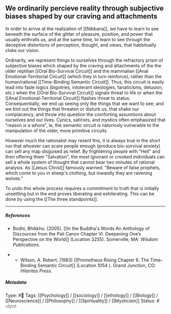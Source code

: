 ## We ordinarily percieve reality through subjective biases shaped by our craving and attachments #

In order to arrive at the realization of [[Nibbana]], we have to learn to see beneath the surface of the glitter of pleasure, position, and power that usually enthralls us, and at the same time, to learn to see through the deceptive distortions of perception, thought, and views, that habbitually cloke our vision.

Ordinarily, we represent things to ourselves through the refractory prism of subjective biases which shaped by the craving and attachments of the the older reptilian  [[Oral Bio-Survival Circuit]] and the mammalian [[Anal Emotional-Territorial Circuit]] (which they in turn reinforce), rather than the human/rational [[Time-Binding Semantic Circuit]]. Thus, this circuit is easily lead into fasle logics (bigotries, intolerant ideologies, fanaticisms, delusion, etc.) when the [[Oral Bio-Survival Circuit]] signals threat to life or when the [[Anal Emotional-Territorial Circuit]] flashes threat to status. Consequentially, we end up seeing only the things that we want to see; and we blot out the things that threaten or disturb us, that shake our complacency, and throw into question the comforting assumtions about ourselves and our lives. Cynics, satirists, and mystics often emphasized that "reason is a whore", ie, the semantic sircuit is natoriosly vulnerable to the manipulation of the older, more primitive circuits. 

However much the rationalist may resent this, it is always true in the short run that whoever can scare people enough (produce bio-survival anxiety) can sell any map disguised as relief. By frightening people with "Hell" and then offering them "Salvation", the most ignorant or crooked individuals can sell a whole system of thought that cannot bear two minutes of rational analysis. As [[Jesus Christ]] famously warned: "Beware of false prophets, which come to you in sheep's clothing, but inwardly they are ravening wolves."

To undo this whole process requires a commitment to truth that is initially unsettling but in the end proves liberating and exhilerating. This can be done by using the [[The three standpoints]].

___

##### References

- Bodhi, Bhikkhu. (2005). [[In the Buddha's Words An Anthology of Discources from the Pali Canon Chapter VI. Deepening One’s Perspective on the World]]   (Location 3255). Somerville, MA: _Wisdom Publications_.

- - Wilson, A. Robert. (1983) [[Prometheus Rising Chapter 6. The Time-Binding Semantic Circuit]] (Location 1054 ). Grand Junction, CO: _Hilaritas Press_.

##### Metadata

Type: #🔴 
Tags: [[Psychology]] / [[sociology]] / [[ethology]] / [[Biology]] / [[Neuroscience]] / [[Philosophy]] / [[Spirituality]] / [[Mysticism]] 
Status: #⛅️/⛅️ 
